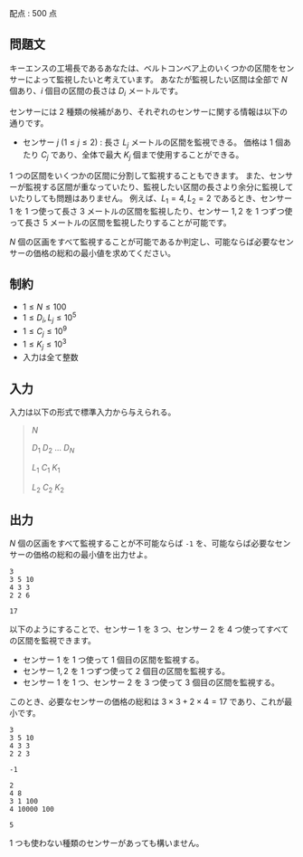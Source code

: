 配点 : $500$ 点

## 問題文

キーエンスの工場長であるあなたは、ベルトコンベア上のいくつかの区間をセンサーによって監視したいと考えています。
あなたが監視したい区間は全部で $N$ 個あり、$i$ 個目の区間の長さは $D_i$ メートルです。

センサーには $2$ 種類の候補があり、それぞれのセンサーに関する情報は以下の通りです。

- センサー $j\ (1\leq j \leq 2)$ : 長さ $L_j$ メートルの区間を監視できる。
価格は $1$ 個あたり $C_j$ であり、全体で最大 $K_j$ 個まで使用することができる。

$1$ つの区間をいくつかの区間に分割して監視することもできます。
また、センサーが監視する区間が重なっていたり、監視したい区間の長さより余分に監視していたりしても問題はありません。
例えば、$L_1=4,L_2=2$ であるとき、センサー $1$ を $1$ つ使って長さ $3$ メートルの区間を監視したり、センサー $1,2$ を $1$ つずつ使って長さ $5$ メートルの区間を監視したりすることが可能です。

$N$ 個の区画をすべて監視することが可能であるか判定し、可能ならば必要なセンサーの価格の総和の最小値を求めてください。

## 制約

- $1\leq N \leq 100$
- $1\leq D_i,L_j \leq 10^5$
- $1\leq C_j \leq 10^9$
- $1\leq K_j \leq 10^3$
- 入力は全て整数

## 入力

入力は以下の形式で標準入力から与えられる。

> $N$
> 
> $D_1$ $D_2$ $\dots$ $D_N$
> 
> $L_1$ $C_1$ $K_1$
> 
> $L_2$ $C_2$ $K_2$

## 出力

$N$ 個の区画をすべて監視することが不可能ならば `-1` を、可能ならば必要なセンサーの価格の総和の最小値を出力せよ。

```input1
3
3 5 10
4 3 3
2 2 6
```

```output1
17
```

以下のようにすることで、センサー $1$ を $3$ つ、センサー $2$ を $4$ つ使ってすべての区間を監視できます。

- センサー $1$ を $1$ つ使って $1$ 個目の区間を監視する。
- センサー $1,2$ を $1$ つずつ使って $2$ 個目の区間を監視する。
- センサー $1$ を $1$ つ、センサー $2$ を $3$ つ使って $3$ 個目の区間を監視する。

このとき、必要なセンサーの価格の総和は $3\times 3 + 2\times 4 = 17$ であり、これが最小です。

```input2
3
3 5 10
4 3 3
2 2 3
```

```output2
-1
```

```input3
2
4 8
3 1 100
4 10000 100
```

```output3
5
```

$1$ つも使わない種類のセンサーがあっても構いません。